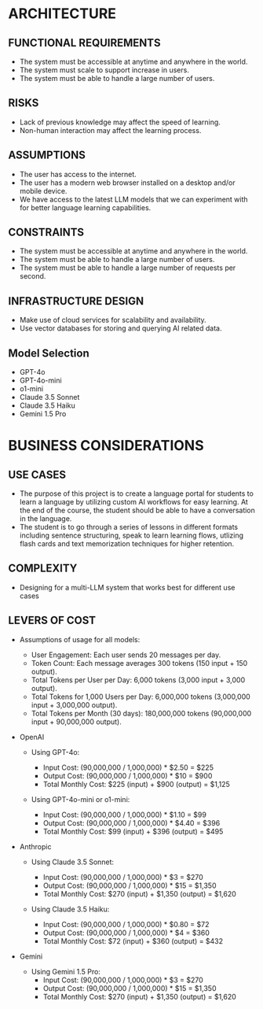 # ARCHITECTURE

## FUNCTIONAL REQUIREMENTS

- The system must be accessible at anytime and anywhere in the world.
- The system must scale to support increase in users.
- The system must be able to handle a large number of users.

## RISKS

- Lack of previous knowledge may affect the speed of learning.
- Non-human interaction may affect the learning process.

## ASSUMPTIONS

- The user has access to the internet.
- The user has a modern web browser installed on a desktop and/or mobile device.
- We have access to the latest LLM models that we can experiment with for better language learning capabilities.

## CONSTRAINTS

- The system must be accessible at anytime and anywhere in the world.
- The system must be able to handle a large number of users.
- The system must be able to handle a large number of requests per second.

## INFRASTRUCTURE DESIGN

- Make use of cloud services for scalability and availability.
- Use vector databases for storing and querying AI related data.

## Model Selection

- GPT-4o
- GPT-4o-mini
- o1-mini
- Claude 3.5 Sonnet
- Claude 3.5 Haiku
- Gemini 1.5 Pro

# BUSINESS CONSIDERATIONS

## USE CASES

- The purpose of this project is to create a language portal for students to learn a language by utilizing custom AI workflows for easy learning. At the end of the course, the student should be able to have a conversation in the language.
- The student is to go through a series of lessons in different formats including sentence structuring, speak to learn learning flows, utlizing flash cards and text memorization techniques for higher retention.

## COMPLEXITY

- Designing for a multi-LLM system that works best for different use cases

## LEVERS OF COST

- Assumptions of usage for all models:

  - User Engagement: Each user sends 20 messages per day.
  - Token Count: Each message averages 300 tokens (150 input + 150 output).
  - Total Tokens per User per Day: 6,000 tokens (3,000 input + 3,000 output).
  - Total Tokens for 1,000 Users per Day: 6,000,000 tokens (3,000,000 input + 3,000,000 output).
  - Total Tokens per Month (30 days): 180,000,000 tokens (90,000,000 input + 90,000,000 output).

- OpenAI

  - Using GPT-4o:

    - Input Cost: (90,000,000 / 1,000,000) \* $2.50 = $225
    - Output Cost: (90,000,000 / 1,000,000) \* $10 = $900
    - Total Monthly Cost: $225 (input) + $900 (output) = $1,125

  - Using GPT-4o-mini or o1-mini:
    - Input Cost: (90,000,000 / 1,000,000) \* $1.10 = $99
    - Output Cost: (90,000,000 / 1,000,000) \* $4.40 = $396
    - Total Monthly Cost: $99 (input) + $396 (output) = $495

- Anthropic

  - Using Claude 3.5 Sonnet:

    - Input Cost: (90,000,000 / 1,000,000) \* $3 = $270
    - Output Cost: (90,000,000 / 1,000,000) \* $15 = $1,350
    - Total Monthly Cost: $270 (input) + $1,350 (output) = $1,620

  - Using Claude 3.5 Haiku:
    - Input Cost: (90,000,000 / 1,000,000) \* $0.80 = $72
    - Output Cost: (90,000,000 / 1,000,000) \* $4 = $360
    - Total Monthly Cost: $72 (input) + $360 (output) = $432

- Gemini
  - Using Gemini 1.5 Pro:
    - Input Cost: (90,000,000 / 1,000,000) \* $3 = $270
    - Output Cost: (90,000,000 / 1,000,000) \* $15 = $1,350
    - Total Monthly Cost: $270 (input) + $1,350 (output) = $1,620
